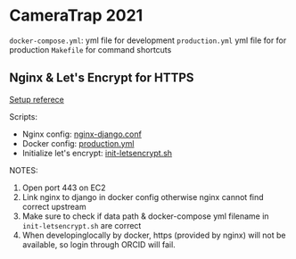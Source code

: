 # CameraTrap 2021

`docker-compose.yml`: yml file for development 
`production.yml` yml file for for production
`Makefile` for command shortcuts

## Nginx & Let's Encrypt for HTTPS
[Setup referece](https://pentacent.medium.com/nginx-and-lets-encrypt-with-docker-in-less-than-5-minutes-b4b8a60d3a71)

Scripts:
- Nginx config: [nginx-django.conf](./scripts/nginx-django.conf)
- Docker config: [production.yml](./production.yml)
- Initialize let's encrypt: [init-letsencrypt.sh](./init-letsencrypt.sh)

NOTES: 
1. Open port 443 on EC2
2. Link nginx to django in docker config otherwise nginx cannot find correct upstream
3. Make sure to check if data path & docker-compose yml filename in `init-letsencrypt.sh` are correct
4. When developinglocally by docker, https (provided by nginx) will not be available, so login through ORCID will fail.